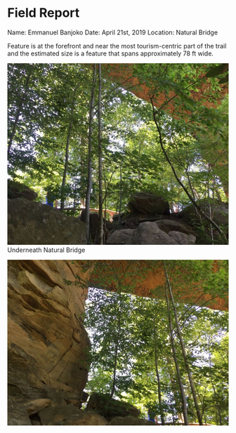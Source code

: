 # Field Report
Name: Emmanuel Banjoko
Date: April 21st, 2019 
Location: Natural Bridge

Feature is at the forefront and near the most tourism-centric part of the trail and the estimated size is a feature that spans approximately 78 ft wide.

![Image](../assests/IMG_1720.jpg)
Underneath Natural Bridge

![Image](../assests/IMG_1721.jpg)
